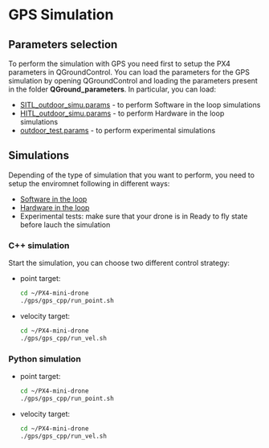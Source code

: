 # GPS Simulation

## Parameters selection

To perform the simulation with GPS you need first to setup the PX4 parameters in QGroundControl. You can load the parameters for the GPS simulation by opening QGroundControl and loading the parameters present in the folder **QGround_parameters**. In particular, you can load:

* [SITL_outdoor_simu.params](/QGround_parameters/SITL_outdoor_simu.params) - to perform Software in the loop simulations
* [HITL_outdoor_simu.params](/QGround_parameters/HITL_outdoor_simu.params) - to perform Hardware in the loop simulations
* [outdoor_test.params](/QGround_parameters/outdoor_test.params) - to perform experimental simulations

## Simulations

Depending of the type of simulation that you want to perform, you need to setup the enviromnet following in different ways:

* [Software in the loop](/docs/sitl.md)
* [Hardware in the loop](/docs/hitl.md)
* Experimental tests: make sure that your drone is in Ready to fly state before lauch the simulation

### C++ simulation

Start the simulation, you can choose two different control strategy:

* point target:
  
  ```bash
  cd ~/PX4-mini-drone
  ./gps/gps_cpp/run_point.sh
  ```

* velocity target:
  
  ```bash
  cd ~/PX4-mini-drone
  ./gps/gps_cpp/run_vel.sh
  ```

### Python simulation

* point target:
  
  ```bash
  cd ~/PX4-mini-drone
  ./gps/gps_cpp/run_point.sh
  ```

* velocity target:
  
  ```bash
  cd ~/PX4-mini-drone
  ./gps/gps_cpp/run_vel.sh
  ```
